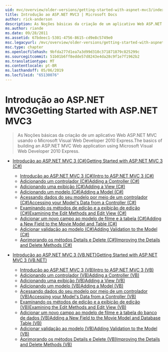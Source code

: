 ```yaml
---
uid: mvc/overview/older-versions/getting-started-with-aspnet-mvc3/index
title: Introdução ao ASP.NET MVC3 | Microsoft Docs
author: rick-anderson
description: As Noções básicas da criação de um aplicativo Web ASP.NET MVC usando o Microsoft Visual Web Developer 2010 Express.
ms.author: riande
ms.date: 09/28/2011
ms.assetid: 67bdeec1-5301-4756-8615-cd9e8c5749e0
msc.legacyurl: /mvc/overview/older-versions/getting-started-with-aspnet-mvc3
msc.type: chapter
ms.openlocfilehash: 9bfda277d1ea7a3d99d310c371871879c825299c
ms.sourcegitcommit: 51b01b6ff8edde57d8243e4da28c9f1e7f1962b2
ms.translationtype: MT
ms.contentlocale: pt-BR
ms.lasthandoff: 05/06/2019
ms.locfileid: "65130076"
---
```

# <a name="getting-started-with-aspnet-mvc3"></a><span data-ttu-id="5ec9d-103">Introdução ao ASP.NET MVC3</span><span class="sxs-lookup"><span data-stu-id="5ec9d-103">Getting Started with ASP.NET MVC3</span></span>

> <span data-ttu-id="5ec9d-104">As Noções básicas da criação de um aplicativo Web ASP.NET MVC usando o Microsoft Visual Web Developer 2010 Express.</span><span class="sxs-lookup"><span data-stu-id="5ec9d-104">The basics of building an ASP.NET MVC Web application using Microsoft Visual Web Developer 2010 Express.</span></span>

- [<span data-ttu-id="5ec9d-105">Introdução ao ASP.NET MVC 3 (C#)</span><span class="sxs-lookup"><span data-stu-id="5ec9d-105">Getting Started with ASP.NET MVC 3 (C#)</span></span>](cs/index.md)

    - [<span data-ttu-id="5ec9d-106">Introdução ao ASP.NET MVC 3 (C#)</span><span class="sxs-lookup"><span data-stu-id="5ec9d-106">Intro to ASP.NET MVC 3 (C#)</span></span>](cs/intro-to-aspnet-mvc-3.md)
    - [<span data-ttu-id="5ec9d-107">Adicionando um controlador (C#)</span><span class="sxs-lookup"><span data-stu-id="5ec9d-107">Adding a Controller (C#)</span></span>](cs/adding-a-controller.md)
    - [<span data-ttu-id="5ec9d-108">Adicionando uma exibição (C#)</span><span class="sxs-lookup"><span data-stu-id="5ec9d-108">Adding a View (C#)</span></span>](cs/adding-a-view.md)
    - [<span data-ttu-id="5ec9d-109">Adicionando um modelo (C#)</span><span class="sxs-lookup"><span data-stu-id="5ec9d-109">Adding a Model (C#)</span></span>](cs/adding-a-model.md)
    - [<span data-ttu-id="5ec9d-110">Acessando dados do seu modelo por meio de um controlador (C#)</span><span class="sxs-lookup"><span data-stu-id="5ec9d-110">Accessing your Model's Data from a Controller (C#)</span></span>](cs/accessing-your-models-data-from-a-controller.md)
    - [<span data-ttu-id="5ec9d-111">Examinando os métodos de edição e a exibição de edição (C#)</span><span class="sxs-lookup"><span data-stu-id="5ec9d-111">Examining the Edit Methods and Edit View (C#)</span></span>](cs/examining-the-edit-methods-and-edit-view.md)
    - [<span data-ttu-id="5ec9d-112">Adicionar um novo campo ao modelo de filme e à tabela (C#)</span><span class="sxs-lookup"><span data-stu-id="5ec9d-112">Adding a New Field to the Movie Model and Table (C#)</span></span>](cs/adding-a-new-field.md)
    - [<span data-ttu-id="5ec9d-113">Adicionar validação ao modelo (C#)</span><span class="sxs-lookup"><span data-stu-id="5ec9d-113">Adding Validation to the Model (C#)</span></span>](cs/adding-validation-to-the-model.md)
    - [<span data-ttu-id="5ec9d-114">Aprimorando os métodos Details e Delete (C#)</span><span class="sxs-lookup"><span data-stu-id="5ec9d-114">Improving the Details and Delete Methods (C#)</span></span>](cs/improving-the-details-and-delete-methods.md)
- [<span data-ttu-id="5ec9d-115">Introdução ao ASP.NET MVC 3 (VB.NET)</span><span class="sxs-lookup"><span data-stu-id="5ec9d-115">Getting Started with ASP.NET MVC 3 (VB.NET)</span></span>](vb/index.md)

    - [<span data-ttu-id="5ec9d-116">Introdução ao ASP.NET MVC 3 (VB)</span><span class="sxs-lookup"><span data-stu-id="5ec9d-116">Intro to ASP.NET MVC 3 (VB)</span></span>](vb/intro-to-aspnet-mvc-3.md)
    - [<span data-ttu-id="5ec9d-117">Adicionando um controlador (VB)</span><span class="sxs-lookup"><span data-stu-id="5ec9d-117">Adding a Controller (VB)</span></span>](vb/adding-a-controller.md)
    - [<span data-ttu-id="5ec9d-118">Adicionando uma exibição (VB)</span><span class="sxs-lookup"><span data-stu-id="5ec9d-118">Adding a View (VB)</span></span>](vb/adding-a-view.md)
    - [<span data-ttu-id="5ec9d-119">Adicionando um modelo (VB)</span><span class="sxs-lookup"><span data-stu-id="5ec9d-119">Adding a Model (VB)</span></span>](vb/adding-a-model.md)
    - [<span data-ttu-id="5ec9d-120">Acessando dados do seu modelo por meio de um controlador (VB)</span><span class="sxs-lookup"><span data-stu-id="5ec9d-120">Accessing your Model's Data from a Controller (VB)</span></span>](vb/accessing-your-models-data-from-a-controller.md)
    - [<span data-ttu-id="5ec9d-121">Examinando os métodos de edição e a exibição de edição (VB)</span><span class="sxs-lookup"><span data-stu-id="5ec9d-121">Examining the Edit Methods and Edit View (VB)</span></span>](vb/examining-the-edit-methods-and-edit-view.md)
    - [<span data-ttu-id="5ec9d-122">Adicionar um novo campo ao modelo de filme e à tabela do banco de dados (VB)</span><span class="sxs-lookup"><span data-stu-id="5ec9d-122">Adding a New Field to the Movie Model and Database Table (VB)</span></span>](vb/adding-a-new-field.md)
    - [<span data-ttu-id="5ec9d-123">Adicionar validação ao modelo (VB)</span><span class="sxs-lookup"><span data-stu-id="5ec9d-123">Adding Validation to the Model (VB)</span></span>](vb/adding-validation-to-the-model.md)
    - [<span data-ttu-id="5ec9d-124">Aprimorando os métodos Details e Delete (VB)</span><span class="sxs-lookup"><span data-stu-id="5ec9d-124">Improving the Details and Delete Methods (VB)</span></span>](vb/improving-the-details-and-delete-methods.md)
